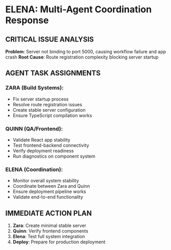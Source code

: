 # ELENA: Multi-Agent Coordination Response

## CRITICAL ISSUE ANALYSIS
**Problem**: Server not binding to port 5000, causing workflow failure and app crash
**Root Cause**: Route registration complexity blocking server startup

## AGENT TASK ASSIGNMENTS

### ZARA (Build Systems): 
- Fix server startup process
- Resolve route registration issues
- Create stable server configuration
- Ensure TypeScript compilation works

### QUINN (QA/Frontend):
- Validate React app stability
- Test frontend-backend connectivity
- Verify deployment readiness
- Run diagnostics on component system

### ELENA (Coordination):
- Monitor overall system stability
- Coordinate between Zara and Quinn
- Ensure deployment pipeline works
- Validate end-to-end functionality

## IMMEDIATE ACTION PLAN
1. **Zara**: Create minimal stable server
2. **Quinn**: Verify frontend components
3. **Elena**: Test full system integration
4. **Deploy**: Prepare for production deployment